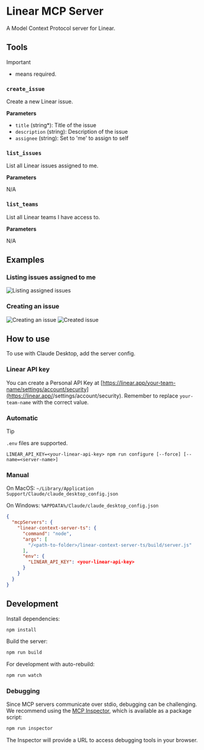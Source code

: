 # Linear MCP Server

A Model Context Protocol server for Linear.

## Tools
> [!IMPORTANT]
> * means required.

### `create_issue`
Create a new Linear issue.

**Parameters**

- `title` (string*): Title of the issue
- `description` (string): Description of the issue
- `assignee` (string): Set to 'me' to assign to self

### `list_issues`
List all Linear issues assigned to me.

**Parameters**

N/A

### `list_teams`
List all Linear teams I have access to.

**Parameters**

N/A

## Examples

### Listing issues assigned to me
![Listing assigned issues](https://github.com/user-attachments/assets/11a41e9c-10ed-4cd4-a028-969708a9e389)

### Creating an issue
![Creating an issue](https://github.com/user-attachments/assets/d898e55e-17d2-4a51-82b8-2f291746ebd9)
![Created issue](https://github.com/user-attachments/assets/05761309-f3f4-4945-a7b0-15e98df9aa9d)

## How to use

To use with Claude Desktop, add the server config.

### Linear API key

You can create a Personal API Key at [https://linear.app/your-team-name/settings/account/security](https://linear.app/<team>/settings/account/security). Remember to replace `your-team-name` with the correct value.

### Automatic

> [!TIP]
> `.env` files are supported.

```shell
LINEAR_API_KEY=<your-linear-api-key> npm run configure [--force] [--name=<server-name>]
```

### Manual

On MacOS: `~/Library/Application Support/Claude/claude_desktop_config.json`

On Windows: `%APPDATA%/Claude/claude_desktop_config.json`

```json
{
  "mcpServers": {
    "linear-context-server-ts": {
      "command": "node",
      "args": [
        "/<path-to-folder>/linear-context-server-ts/build/server.js"
      ],
      "env": {
        "LINEAR_API_KEY": <your-linear-api-key>
      }
    }
  }
}
```

## Development

Install dependencies:
```bash
npm install
```

Build the server:
```bash
npm run build
```

For development with auto-rebuild:
```bash
npm run watch
```

### Debugging

Since MCP servers communicate over stdio, debugging can be challenging. We recommend using the [MCP Inspector](https://github.com/modelcontextprotocol/inspector), which is available as a package script:

```bash
npm run inspector
```

The Inspector will provide a URL to access debugging tools in your browser.
